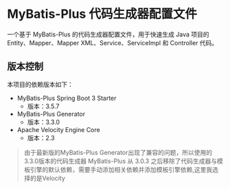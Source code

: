 # MyBatis-Plus 代码生成器配置文件

一个基于 MyBatis-Plus 的代码生成器配置文件，用于快速生成 Java 项目的 Entity、Mapper、Mapper XML、Service、ServiceImpl 和 Controller 代码。

## 版本控制

本项目的依赖版本如下：

- MyBatis-Plus Spring Boot 3 Starter
  - 版本：3.5.7
- MyBatis-Plus Generator
  - 版本：3.3.0
- Apache Velocity Engine Core
  - 版本：2.3

> 由于最新版的MyBatis-Plus Generator出现了兼容的问题，所以使用的3.3.0版本的代码生成器
> MyBatis-Plus 从 3.0.3 之后移除了代码生成器与模板引擎的默认依赖，需要手动添加相关依赖并添加模板引擎依赖,这里我选择的是Velocity
